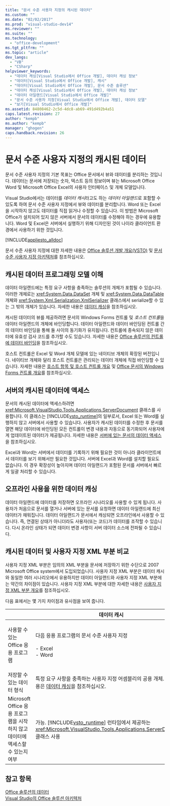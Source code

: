 ```yaml
---
title: "문서 수준 사용자 지정의 캐시된 데이터"
ms.custom: ""
ms.date: "02/02/2017"
ms.prod: "visual-studio-dev14"
ms.reviewer: ""
ms.suite: ""
ms.technology: 
  - "office-development"
ms.tgt_pltfrm: ""
ms.topic: "article"
dev_langs: 
  - "VB"
  - "CSharp"
helpviewer_keywords: 
  - "데이터 캐싱[Visual Studio에서 Office 개발], 데이터 캐싱 정보"
  - "데이터[Visual Studio에서 Office 개발], 캐시"
  - "데이터[Visual Studio에서 Office 개발], 문서 수준 솔루션"
  - "데이터 캐싱[Visual Studio에서 Office 개발], 데이터 캐싱 정보"
  - "데이터 아일랜드[Visual Studio에서 Office 개발]"
  - "문서 수준 사용자 지정[Visual Studio에서 Office 개발], 데이터 모델"
  - "보기[Visual Studio에서 Office 개발]"
ms.assetid: 84808462-2c5d-4dc8-ab69-491d492b4a51
caps.latest.revision: 27
author: "kempb"
ms.author: "kempb"
manager: "ghogen"
caps.handback.revision: 26
---
```

# 문서 수준 사용자 지정의 캐시된 데이터
  문서 수준 사용자 지정의 기본 목표는 Office 문서에서 뷰와 데이터를 분리하는 것입니다.  데이터는 문서에 저장되는 숫자, 텍스트 등의 정보이며  뷰는 Microsoft Office Word 및 Microsoft Office Excel의 사용자 인터페이스 및 개체 모델입니다.  
  
 Visual Studio에서는 데이터를 *데이터 캐시*라고도 하는 *데이터 아일랜드*로 포함할 수 있도록 하여 문서 수준 사용자 지정에서 뷰와 데이터를 분리합니다.  Word 또는 Excel을 시작하지 않고도 데이터를 직접 읽거나 수정할 수 있습니다.  이 방법은 Microsoft Office가 설치되어 있지 않은 서버에서 문서의 데이터를 수정해야 하는 경우에 유용합니다.  Word 및 Excel은 서버에서 실행하기 위해 디자인된 것이 나이라 클라이언트 환경에서 사용하기 위한 것입니다.  
  
 [!INCLUDE[appliesto_alldoc](../vsto/includes/appliesto-alldoc-md.md)]  
  
 문서 수준 사용자 지정에 대한 자세한 내용은 [Office 솔루션 개발 개요&#40;VSTO&#41;](../vsto/office-solutions-development-overview-vsto.md) 및 [문서 수준 사용자 지정 아키텍처](../vsto/architecture-of-document-level-customizations.md)를 참조하십시오.  
  
## 캐시된 데이터 프로그래밍 모델 이해  
 데이터 아일랜드에는 특정 요구 사항을 충족하는 솔루션의 개체가 포함될 수 있습니다.  이러한 개체로는 <xref:System.Data.DataSet> 개체 및 <xref:System.Data.DataTable> 개체와 <xref:System.Xml.Serialization.XmlSerializer> 클래스에서 serialize할 수 있는 그 밖의 개체가 있습니다.  자세한 내용은 [데이터 캐싱](../vsto/caching-data.md)을 참조하십시오.  
  
 캐시된 데이터의 뷰를 제공하려면 문서의 Windows Forms 컨트롤 및 *호스트 컨트롤*을 데이터 아일랜드의 개체에 바인딩합니다.  데이터 아일랜드와 데이터 바인딩된 컨트롤 간의 데이터 바인딩을 통해 둘 사이의 동기화가 유지됩니다.  컨트롤에 종속되지 않은 데이터에 유효성 검사 코드를 추가할 수도 있습니다.  자세한 내용은 [Office 솔루션의 컨트롤에 데이터 바인딩](../vsto/binding-data-to-controls-in-office-solutions.md)을 참조하십시오.  
  
 호스트 컨트롤은 Excel 및 Word 개체 모델에 있는 네이티브 개체의 확장된 버전입니다.  네이티브 개체와 달리 호스트 컨트롤은 관리되는 데이터 개체에 직접 바인딩할 수 있습니다.  자세한 내용은 [호스트 항목 및 호스트 컨트롤 개요](../vsto/host-items-and-host-controls-overview.md) 및 [Office 문서의 Windows Forms 컨트롤 개요](../vsto/windows-forms-controls-on-office-documents-overview.md)를 참조하십시오.  
  
## 서버의 캐시된 데이터에 액세스  
 문서의 캐시된 데이터에 액세스하려면 <xref:Microsoft.VisualStudio.Tools.Applications.ServerDocument> 클래스를 사용합니다.  이 클래스는 [!INCLUDE[vsto_runtime](../vsto/includes/vsto-runtime-md.md)]의 일부로서, Excel 또는 Word를 실행하지 않고 서버에서 사용할 수 있습니다.  사용자가 캐시된 데이터를 수정한 후 문서를 열면 해당 데이터에 바인딩된 모든 컨트롤이 변경 내용과 자동으로 동기화되어 사용자에게 업데이트된 데이터가 제공됩니다.  자세한 내용은 [서버에 있는 문서의 데이터 액세스](../vsto/accessing-data-in-documents-on-the-server.md)을 참조하십시오.  
  
 Excel과 Word는 서버에서 데이터를 기록하기 위해 필요한 것이 아니라 클라이언트에서 데이터를 보기 위해서만 필요한 것입니다.  서버에 Excel과 Word를 설치할 필요도 없습니다.  이 경우 확장성이 높아지며 데이터 아일랜드가 포함된 문서를 서버에서 빠르게 일괄 처리할 수 있습니다.  
  
## 오프라인 사용을 위한 데이터 캐싱  
 데이터 아일랜드에 데이터를 저장하면 오프라인 시나리오를 사용할 수 있게 됩니다.  사용자가 처음으로 문서를 열거나 서버에 있는 문서를 요청하면 데이터 아일랜드에 최신 데이터가 채워집니다.  데이터 아일랜드가 문서에서 캐싱되면 오프라인에서 사용할 수 있습니다.  즉, 연결된 상태가 아니더라도 사용자\(또는 코드\)가 데이터를 조작할 수 있습니다.  다시 온라인 상태가 되면 데이터 변경 사항이 서버 데이터 소스에 전파될 수 있습니다.  
  
## 캐시된 데이터 및 사용자 지정 XML 부분 비교  
 사용자 지정 XML 부분은 임의의 XML 부분을 문서에 저장하기 위한 수단으로 2007 Microsoft Office system에서 도입되었습니다.  사용자 지정 XML 부분은 데이터 캐시와 동일한 여러 시나리오에서 유용하지만 데이터 아일랜드와 사용자 지정 XML 부분에는 약간의 차이점이 있습니다.  사용자 지정 XML 부분에 대한 자세한 내용은 [사용자 지정 XML 부분 개요](../vsto/custom-xml-parts-overview.md)를 참조하십시오.  
  
 다음 표에서는 몇 가지 차이점과 유사점을 보여 줍니다.  
  
||데이터 캐시|사용자 지정 XML 부분|  
|-|------------|-------------------|  
|사용할 수 있는 Office 응용 프로그램|다음 응용 프로그램의 문서 수준 사용자 지정<br /><br /> -   Excel<br />-   Word|다음 응용 프로그램의 문서 수준 및 응용 프로그램 수준 솔루션<br /><br /> -   Excel<br />-   PowerPoint<br />-   Word|  
|저장할 수 있는 데이터 형식|특정 요구 사항을 충족하는 사용자 지정 어셈블리의 공용 개체.  자세한 내용은 [데이터 캐싱](../vsto/caching-data.md)을 참조하십시오.|모든 XML 데이터|  
|Microsoft Office 응용 프로그램을 시작하지 않고 데이터에 액세스할 수 있는지 여부|가능. [!INCLUDE[vsto_runtime](../vsto/includes/vsto-runtime-md.md)] 런타임에서 제공하는 <xref:Microsoft.VisualStudio.Tools.Applications.ServerDocument> 클래스 사용|가능. <xref:System.IO.Packaging> 네임스페이스의 클래스 또는 Open XML 형식 SDK 사용|  
  
## 참고 항목  
 [Office 솔루션의 데이터](../vsto/data-in-office-solutions.md)   
 [Visual Studio의 Office 솔루션 아키텍처](../vsto/architecture-of-office-solutions-in-visual-studio.md)  
  
  